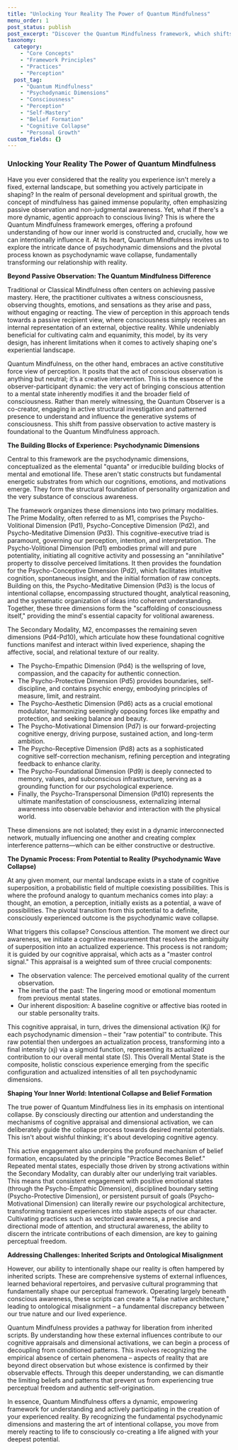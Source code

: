 ```yaml
---
title: "Unlocking Your Reality The Power of Quantum Mindfulness"
menu_order: 1
post_status: publish
post_excerpt: "Discover the Quantum Mindfulness framework, which shifts from passive observation to active co-creation of your experienced reality. Learn how psychodynamic dimensions interact and collapse into conscious states, and how intentional practice can reshape your beliefs and foster genuine self-origination."
taxonomy:
  category:
    - "Core Concepts"
    - "Framework Principles"
    - "Practices"
    - "Perception"
  post_tag:
    - "Quantum Mindfulness"
    - "Psychodynamic Dimensions"
    - "Consciousness"
    - "Perception"
    - "Self-Mastery"
    - "Belief Formation"
    - "Cognitive Collapse"
    - "Personal Growth"
custom_fields: {}
---
```


### Unlocking Your Reality The Power of Quantum Mindfulness

Have you ever considered that the reality you experience isn't merely a fixed, external landscape, but something you actively participate in shaping? In the realm of personal development and spiritual growth, the concept of mindfulness has gained immense popularity, often emphasizing passive observation and non-judgmental awareness. Yet, what if there's a more dynamic, agentic approach to conscious living? This is where the Quantum Mindfulness framework emerges, offering a profound understanding of how our inner world is constructed and, crucially, how we can intentionally influence it. At its heart, Quantum Mindfulness invites us to explore the intricate dance of psychodynamic dimensions and the pivotal process known as psychodynamic wave collapse, fundamentally transforming our relationship with reality.

**Beyond Passive Observation: The Quantum Mindfulness Difference**

Traditional or Classical Mindfulness often centers on achieving passive mastery. Here, the practitioner cultivates a witness consciousness, observing thoughts, emotions, and sensations as they arise and pass, without engaging or reacting. The view of perception in this approach tends towards a passive recipient view, where consciousness simply receives an internal representation of an external, objective reality. While undeniably beneficial for cultivating calm and equanimity, this model, by its very design, has inherent limitations when it comes to actively shaping one's experiential landscape.

Quantum Mindfulness, on the other hand, embraces an active constitutive force view of perception. It posits that the act of conscious observation is anything but neutral; it’s a creative intervention. This is the essence of the observer-participant dynamic: the very act of bringing conscious attention to a mental state inherently modifies it and the broader field of consciousness. Rather than merely witnessing, the Quantum Observer is a co-creator, engaging in active structural investigation and patterned presence to understand and influence the generative systems of consciousness. This shift from passive observation to active mastery is foundational to the Quantum Mindfulness approach.

**The Building Blocks of Experience: Psychodynamic Dimensions**

Central to this framework are the psychodynamic dimensions, conceptualized as the elemental "quanta" or irreducible building blocks of mental and emotional life. These aren't static constructs but fundamental energetic substrates from which our cognitions, emotions, and motivations emerge. They form the structural foundation of personality organization and the very substance of conscious awareness.

The framework organizes these dimensions into two primary modalities. The Prime Modality, often referred to as M1, comprises the Psycho-Volitional Dimension (Pd1), Psycho-Conceptive Dimension (Pd2), and Psycho-Meditative Dimension (Pd3). This cognitive-executive triad is paramount, governing our perception, intention, and interpretation. The Psycho-Volitional Dimension (Pd1) embodies primal will and pure potentiality, initiating all cognitive activity and possessing an "annihilative" property to dissolve perceived limitations. It then provides the foundation for the Psycho-Conceptive Dimension (Pd2), which facilitates intuitive cognition, spontaneous insight, and the initial formation of raw concepts. Building on this, the Psycho-Meditative Dimension (Pd3) is the locus of intentional collapse, encompassing structured thought, analytical reasoning, and the systematic organization of ideas into coherent understanding. Together, these three dimensions form the "scaffolding of consciousness itself," providing the mind's essential capacity for volitional awareness.

The Secondary Modality, M2, encompasses the remaining seven dimensions (Pd4-Pd10), which articulate how these foundational cognitive functions manifest and interact within lived experience, shaping the affective, social, and relational texture of our reality.
*   The Psycho-Empathic Dimension (Pd4) is the wellspring of love, compassion, and the capacity for authentic connection.
*   The Psycho-Protective Dimension (Pd5) provides boundaries, self-discipline, and contains psychic energy, embodying principles of measure, limit, and restraint.
*   The Psycho-Aesthetic Dimension (Pd6) acts as a crucial emotional modulator, harmonizing seemingly opposing forces like empathy and protection, and seeking balance and beauty.
*   The Psycho-Motivational Dimension (Pd7) is our forward-projecting cognitive energy, driving purpose, sustained action, and long-term ambition.
*   The Psycho-Receptive Dimension (Pd8) acts as a sophisticated cognitive self-correction mechanism, refining perception and integrating feedback to enhance clarity.
*   The Psycho-Foundational Dimension (Pd9) is deeply connected to memory, values, and subconscious infrastructure, serving as a grounding function for our psychological experience.
*   Finally, the Psycho-Transpersonal Dimension (Pd10) represents the ultimate manifestation of consciousness, externalizing internal awareness into observable behavior and interaction with the physical world.

These dimensions are not isolated; they exist in a dynamic interconnected network, mutually influencing one another and creating complex interference patterns—which can be either constructive or destructive.

**The Dynamic Process: From Potential to Reality (Psychodynamic Wave Collapse)**

At any given moment, our mental landscape exists in a state of cognitive superposition, a probabilistic field of multiple coexisting possibilities. This is where the profound analogy to quantum mechanics comes into play: a thought, an emotion, a perception, initially exists as a potential, a wave of possibilities. The pivotal transition from this potential to a definite, consciously experienced outcome is the psychodynamic wave collapse.

What triggers this collapse? Conscious attention. The moment we direct our awareness, we initiate a cognitive measurement that resolves the ambiguity of superposition into an actualized experience. This process is not random; it is guided by our cognitive appraisal, which acts as a "master control signal." This appraisal is a weighted sum of three crucial components:
*   The observation valence: The perceived emotional quality of the current observation.
*   The inertia of the past: The lingering mood or emotional momentum from previous mental states.
*   Our inherent disposition: A baseline cognitive or affective bias rooted in our stable personality traits.

This cognitive appraisal, in turn, drives the dimensional activation (Kj) for each psychodynamic dimension – their "raw potential" to contribute. This raw potential then undergoes an actualization process, transforming into a final intensity (xj) via a sigmoid function, representing its actualized contribution to our overall mental state (S). This Overall Mental State is the composite, holistic conscious experience emerging from the specific configuration and actualized intensities of all ten psychodynamic dimensions.

**Shaping Your Inner World: Intentional Collapse and Belief Formation**

The true power of Quantum Mindfulness lies in its emphasis on intentional collapse. By consciously directing our attention and understanding the mechanisms of cognitive appraisal and dimensional activation, we can deliberately guide the collapse process towards desired mental potentials. This isn't about wishful thinking; it's about developing cognitive agency.

This active engagement also underpins the profound mechanism of belief formation, encapsulated by the principle "Practice Becomes Belief." Repeated mental states, especially those driven by strong activations within the Secondary Modality, can durably alter our underlying trait variables. This means that consistent engagement with positive emotional states (through the Psycho-Empathic Dimension), disciplined boundary setting (Psycho-Protective Dimension), or persistent pursuit of goals (Psycho-Motivational Dimension) can literally rewire our psychological architecture, transforming transient experiences into stable aspects of our character. Cultivating practices such as vectorized awareness, a precise and directional mode of attention, and structural awareness, the ability to discern the intricate contributions of each dimension, are key to gaining perceptual freedom.

**Addressing Challenges: Inherited Scripts and Ontological Misalignment**

However, our ability to intentionally shape our reality is often hampered by inherited scripts. These are comprehensive systems of external influences, learned behavioral repertoires, and pervasive cultural programming that fundamentally shape our perceptual framework. Operating largely beneath conscious awareness, these scripts can create a "false native architecture," leading to ontological misalignment – a fundamental discrepancy between our true nature and our lived experience.

Quantum Mindfulness provides a pathway for liberation from inherited scripts. By understanding how these external influences contribute to our cognitive appraisals and dimensional activations, we can begin a process of decoupling from conditioned patterns. This involves recognizing the empirical absence of certain phenomena – aspects of reality that are beyond direct observation but whose existence is confirmed by their observable effects. Through this deeper understanding, we can dismantle the limiting beliefs and patterns that prevent us from experiencing true perceptual freedom and authentic self-origination.

In essence, Quantum Mindfulness offers a dynamic, empowering framework for understanding and actively participating in the creation of your experienced reality. By recognizing the fundamental psychodynamic dimensions and mastering the art of intentional collapse, you move from merely reacting to life to consciously co-creating a life aligned with your deepest potential.